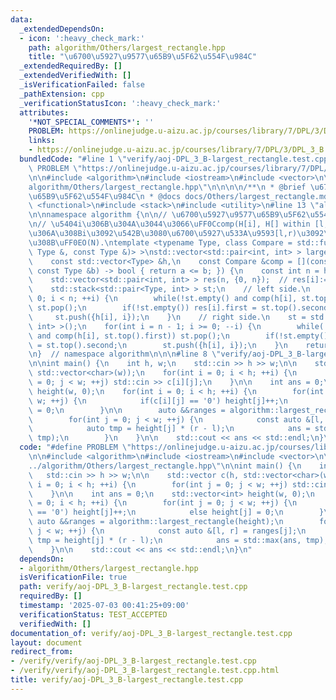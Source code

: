```yaml
---
data:
  _extendedDependsOn:
  - icon: ':heavy_check_mark:'
    path: algorithm/Others/largest_rectangle.hpp
    title: "\u6700\u5927\u9577\u65B9\u5F62\u554F\u984C"
  _extendedRequiredBy: []
  _extendedVerifiedWith: []
  _isVerificationFailed: false
  _pathExtension: cpp
  _verificationStatusIcon: ':heavy_check_mark:'
  attributes:
    '*NOT_SPECIAL_COMMENTS*': ''
    PROBLEM: https://onlinejudge.u-aizu.ac.jp/courses/library/7/DPL/3/DPL_3_B
    links:
    - https://onlinejudge.u-aizu.ac.jp/courses/library/7/DPL/3/DPL_3_B
  bundledCode: "#line 1 \"verify/aoj-DPL_3_B-largest_rectangle.test.cpp\"\n#define\
    \ PROBLEM \"https://onlinejudge.u-aizu.ac.jp/courses/library/7/DPL/3/DPL_3_B\"\
    \n\n#include <algorithm>\n#include <iostream>\n#include <vector>\n\n#line 1 \"\
    algorithm/Others/largest_rectangle.hpp\"\n\n\n\n/**\n * @brief \u6700\u5927\u9577\
    \u65B9\u5F62\u554F\u984C\n * @docs docs/Others/largest_rectangle.md\n */\n\n#include\
    \ <functional>\n#include <stack>\n#include <utility>\n#line 13 \"algorithm/Others/largest_rectangle.hpp\"\
    \n\nnamespace algorithm {\n\n// \u6700\u5927\u9577\u65B9\u5F62\u554F\u984C\uFF0E\
    \n// \u5404i\u306B\u304A\u3044\u3066\uFF0Ccomp(H[i], H[] within [l,r))==true \u3068\
    \u306A\u308Bi\u3092\u542B\u3080\u6700\u5927\u533A\u9593[l,r)\u3092\u6C42\u3081\
    \u308B\uFF0EO(N).\ntemplate <typename Type, class Compare = std::function<bool(const\
    \ Type &, const Type &)> >\nstd::vector<std::pair<int, int> > largest_rectangle(\n\
    \    const std::vector<Type> &h,\n    const Compare &comp = [](const Type &a,\
    \ const Type &b) -> bool { return a <= b; }) {\n    const int n = h.size();\n\
    \    std::vector<std::pair<int, int> > res(n, {0, n});  // res[i]:=(pair of [l,r)).\n\
    \    std::stack<std::pair<Type, int> > st;\n    // left side.\n    for(int i =\
    \ 0; i < n; ++i) {\n        while(!st.empty() and comp(h[i], st.top().first))\
    \ st.pop();\n        if(!st.empty()) res[i].first = st.top().second + 1;\n   \
    \     st.push({h[i], i});\n    }\n    // right side.\n    st = std::stack<std::pair<Type,\
    \ int> >();\n    for(int i = n - 1; i >= 0; --i) {\n        while(!st.empty()\
    \ and comp(h[i], st.top().first)) st.pop();\n        if(!st.empty()) res[i].second\
    \ = st.top().second;\n        st.push({h[i], i});\n    }\n    return res;\n}\n\
    \n}  // namespace algorithm\n\n\n#line 8 \"verify/aoj-DPL_3_B-largest_rectangle.test.cpp\"\
    \n\nint main() {\n    int h, w;\n    std::cin >> h >> w;\n\n    std::vector c(h,\
    \ std::vector<char>(w));\n    for(int i = 0; i < h; ++i) {\n        for(int j\
    \ = 0; j < w; ++j) std::cin >> c[i][j];\n    }\n\n    int ans = 0;\n    std::vector<int>\
    \ height(w, 0);\n    for(int i = 0; i < h; ++i) {\n        for(int j = 0; j <\
    \ w; ++j) {\n            if(c[i][j] == '0') height[j]++;\n            else height[j]\
    \ = 0;\n        }\n\n        auto &&ranges = algorithm::largest_rectangle(height);\n\
    \        for(int j = 0; j < w; ++j) {\n            const auto &[l, r] = ranges[j];\n\
    \            auto tmp = height[j] * (r - l);\n            ans = std::max(ans,\
    \ tmp);\n        }\n    }\n\n    std::cout << ans << std::endl;\n}\n"
  code: "#define PROBLEM \"https://onlinejudge.u-aizu.ac.jp/courses/library/7/DPL/3/DPL_3_B\"\
    \n\n#include <algorithm>\n#include <iostream>\n#include <vector>\n\n#include \"\
    ../algorithm/Others/largest_rectangle.hpp\"\n\nint main() {\n    int h, w;\n \
    \   std::cin >> h >> w;\n\n    std::vector c(h, std::vector<char>(w));\n    for(int\
    \ i = 0; i < h; ++i) {\n        for(int j = 0; j < w; ++j) std::cin >> c[i][j];\n\
    \    }\n\n    int ans = 0;\n    std::vector<int> height(w, 0);\n    for(int i\
    \ = 0; i < h; ++i) {\n        for(int j = 0; j < w; ++j) {\n            if(c[i][j]\
    \ == '0') height[j]++;\n            else height[j] = 0;\n        }\n\n       \
    \ auto &&ranges = algorithm::largest_rectangle(height);\n        for(int j = 0;\
    \ j < w; ++j) {\n            const auto &[l, r] = ranges[j];\n            auto\
    \ tmp = height[j] * (r - l);\n            ans = std::max(ans, tmp);\n        }\n\
    \    }\n\n    std::cout << ans << std::endl;\n}\n"
  dependsOn:
  - algorithm/Others/largest_rectangle.hpp
  isVerificationFile: true
  path: verify/aoj-DPL_3_B-largest_rectangle.test.cpp
  requiredBy: []
  timestamp: '2025-07-03 00:41:25+09:00'
  verificationStatus: TEST_ACCEPTED
  verifiedWith: []
documentation_of: verify/aoj-DPL_3_B-largest_rectangle.test.cpp
layout: document
redirect_from:
- /verify/verify/aoj-DPL_3_B-largest_rectangle.test.cpp
- /verify/verify/aoj-DPL_3_B-largest_rectangle.test.cpp.html
title: verify/aoj-DPL_3_B-largest_rectangle.test.cpp
---
```

